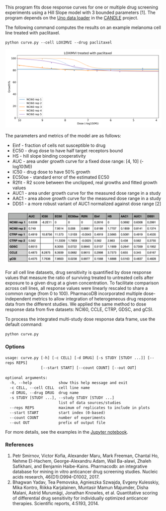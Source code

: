 

This program fits dose response curves for one or multiple drug screening experiments using a Hill Slope model with 3 bounded parameters [1].
The program depends on the [Uno data loader](https://github.com/ECP-CANDLE/Benchmarks/blob/master/Pilot1/Uno/uno_data.py) in the [CANDLE](https://github.com/ECP-CANDLE) project.

The following command computes the results on an example melanoma cell line treated with paclitaxel.

```
python curve.py --cell LOXIMVI --drug paclitaxel
```

![LOXIMVI treated with paclitaxel](/figs/LOXIMVI-paclitaxel.png?raw=true)

The parameters and metrics of the model are as follows:
* Einf - fraction of cells not susceptible to drug
* EC50 - drug dose to have half target receptors bound
* HS - hill slope binding cooperativity
* AUC - area under growth curve for a fixed dose range: [4, 10] (-log10(M))
* IC50 - drug dose to have 50% growth
* EC50se - standard error of the estimated EC50
* R2fit - R2 score between the unclipped, real growths and fitted growth values
* AUC1 - area under growth curve for the measured dose range in a study
* AAC1 - area above growth curve for the measured dose range in a study
* DDS1 - a more robust variant of AUC1 normalized against dose range [2]

![LOXIMVI treated with paclitaxel](/figs/LOXIMVI-paclitaxel-table.png?raw=true)

For all cell line datasets, drug sensitivity is quantified by dose response values that measure the ratio of surviving treated to untreated cells after exposure to a given drug at a given concentration.
To facilitate comparison across cell lines, all response values were linearly rescaled to share a common range (from 0 to 100).
PharmacoDB incorporated multiple dose-independent metrics to allow integration of heterogeneous drug response data from the different studies.
We applied the same method to dose response data from five datasets: NCI60, CCLE, CTRP, GDSC, and gCSI.

To process the integrated multi-study dose response data frame, use the default command:
```
python curve.py
```

### Options
```
usage: curve.py [-h] [-c CELL] [-d DRUG] [-s STUDY [STUDY ...]] [--reps REPS]
                [--start START] [--count COUNT] [--out OUT]

optional arguments:
  -h, --help            show this help message and exit
  -c CELL, --cell CELL  cell line name
  -d DRUG, --drug DRUG  drug name
  -s STUDY [STUDY ...], --study STUDY [STUDY ...]
                        list of data sources/studies
  --reps REPS           maximum of replicates to include in plots
  --start START         start index (0-based)
  --count COUNT         number of experiments
  --out OUT             prefix of output file
```

For more details, see the examples in the [Jupyter notebook](https://github.com/levinas/curve/blob/master/response-curve-fit.ipynb). 

### References
1. Petr Smirnov, Victor Kofia, Alexander Maru, Mark Freeman, Chantal Ho, Nehme El-Hachem, George-Alexandru Adam, Wail Ba-alawi, Zhaleh Safikhani, and Benjamin Haibe-Kains. Pharmacodb: an integrative database for mining in vitro anticancer drug screening studies. Nucleic acids research, 46(D1):D994–D1002, 2017.
2. Bhagwan Yadav, Tea Pemovska, Agnieszka Szwajda, Evgeny Kulesskiy, Mika Kontro, Riikka Karjalainen, Muntasir Mamun Majumder, Disha Malani, Astrid Murumägi, Jonathan Knowles, et al. Quantitative scoring of differential drug sensitivity for individually optimized anticancer therapies. Scientific reports, 4:5193, 2014.
